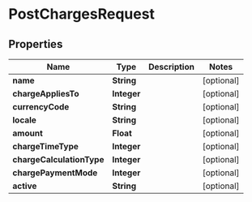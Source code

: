 # PostChargesRequest

## Properties
Name | Type | Description | Notes
------------ | ------------- | ------------- | -------------
**name** | **String** |  |  [optional]
**chargeAppliesTo** | **Integer** |  |  [optional]
**currencyCode** | **String** |  |  [optional]
**locale** | **String** |  |  [optional]
**amount** | **Float** |  |  [optional]
**chargeTimeType** | **Integer** |  |  [optional]
**chargeCalculationType** | **Integer** |  |  [optional]
**chargePaymentMode** | **Integer** |  |  [optional]
**active** | **String** |  |  [optional]
